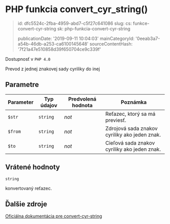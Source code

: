 PHP funkcia convert_cyr_string()
================================

> id: dfc5524c-2fba-4959-abd7-c5f27c641086
> slug:
> 	cs: funkce-convert-cyr-string
> 	sk: php-funkcia-convert-cyr-string
> 
> publicationDate: '2019-09-11 10:04:03'
> mainCategoryId: '0eeab3a7-a54b-46db-a253-ca6100145648'
> sourceContentHash: '7f21a47e510858d39f650704ce9c339f'

Dostupnosť v `PHP 4.0`

Prevod z jednej znakovej sady cyriliky do inej


Parametre
--------------

| Parameter | Typ údajov | Predvolená hodnota | Poznámka |
|-----|-----|-----|-----|
| `$str` | `string` | *not* | Reťazec, ktorý sa má previesť. |
| `$from` | `string` | *not* | Zdrojová sada znakov cyriliky ako jeden znak. |
| `$to` | `string` | *not* | Cieľová sada znakov cyriliky ako jeden znak. |


Vrátené hodnoty
----------------

`string`

konvertovaný reťazec.

Ďalšie zdroje
------------

[Oficiálna dokumentácia pre convert-cyr-string](https://www.php.net/manual/en/function.convert-cyr-string.php)
